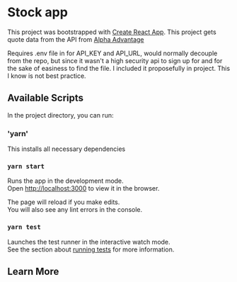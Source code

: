 # Stock app

This project was bootstrapped with [Create React App](https://github.com/facebook/create-react-app).
This project gets quote data from the API from [Alpha Advantage](https://www.alphavantage.co/documentation/)

Requires .env file in for API_KEY and API_URL, would normally decouple from the repo, but since it wasn't a high security api to sign up for and for the sake of easiness to find the file. I included it proposefully in project. This I know is not best practice.

## Available Scripts

In the project directory, you can run:

### 'yarn'

This installs all necessary dependencies

### `yarn start`

Runs the app in the development mode.\
Open [http://localhost:3000](http://localhost:3000) to view it in the browser.

The page will reload if you make edits.\
You will also see any lint errors in the console.

### `yarn test`

Launches the test runner in the interactive watch mode.\
See the section about [running tests](https://facebook.github.io/create-react-app/docs/running-tests) for more information.

## Learn More
